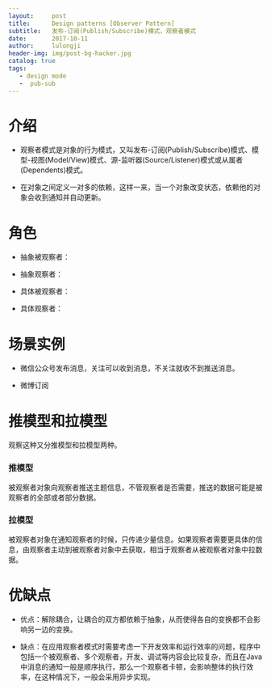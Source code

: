 ```yaml
---
layout:     post
title:      Design patterns [Observer Pattern]
subtitle:   发布-订阅(Publish/Subscribe)模式，观察者模式
date:       2017-10-11
author:     lulongji
header-img: img/post-bg-hacker.jpg
catalog: true
tags:
   - design mode
   -  pub-sub
---
```


# 介绍
- 观察者模式是对象的行为模式，又叫发布-订阅(Publish/Subscribe)模式、模型-视图(Model/View)模式、源-监听器(Source/Listener)模式或从属者(Dependents)模式。

- 在对象之间定义一对多的依赖，这样一来，当一个对象改变状态，依赖他的对象会收到通知并自动更新。

# 角色

- 抽象被观察者：

- 抽象观察者：

- 具体被观察者：

- 具体观察者：

# 场景实例

- 微信公众号发布消息，关注可以收到消息，不关注就收不到推送消息。

- 微博订阅


# 推模型和拉模型

观察这种又分推模型和拉模型两种。

### 推模型
被观察者对象向观察者推送主题信息，不管观察者是否需要，推送的数据可能是被观察者的全部或者部分数据。

### 拉模型
被观察者对象在通知观察者的时候，只传递少量信息。如果观察者需要更具体的信息，由观察者主动到被观察者对象中去获取，相当于观察者从被观察者对象中拉数据。

# 优缺点

- 优点：解除耦合，让耦合的双方都依赖于抽象，从而使得各自的变换都不会影响另一边的变换。

- 缺点：在应用观察者模式时需要考虑一下开发效率和运行效率的问题，程序中包括一个被观察者、多个观察者，开发、调试等内容会比较复杂，而且在Java中消息的通知一般是顺序执行，那么一个观察者卡顿，会影响整体的执行效率，在这种情况下，一般会采用异步实现。